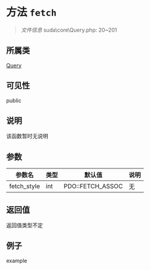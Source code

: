 # 方法 `fetch`



> *文件信息* suda\core\Query.php: 20~201

## 所属类 

[Query](../Query.md)

## 可见性

 public 

## 说明

该函数暂时无说明


## 参数


| 参数名 | 类型 | 默认值 | 说明 |
|--------|-----|-------|-------|
| fetch_style |  int | PDO::FETCH_ASSOC | 无 |



## 返回值

返回值类型不定


## 例子

example